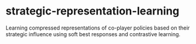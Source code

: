 # strategic-representation-learning
Learning compressed representations of co-player policies based on their strategic influence using soft best responses and contrastive learning.
